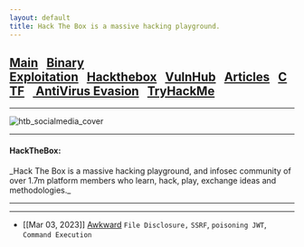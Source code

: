 ```yaml
---
layout: default
title: Hack The Box is a massive hacking playground.
---
```

<h2 class="mume-header" id="mainindexhtml-nbspnbsp-contactcontacthtml"><a href="./index.html">Main</a>&#xA0;&#xA0;&#xA0;<a href="/posts/binaryexploitation/index.html">Binary Exploitation</a>&#xA0;&#xA0;&#xA0;<a href="/posts/hackthebox/index.html">Hackthebox</a>&#xA0;&#xA0;&#xA0;<a href="/posts/vulnhub/index.html">VulnHub</a>&#xA0;&#xA0;&#xA0;<a href="/posts/articles/index.html">Articles</a>&#xA0;&#xA0;&#xA0;<a href="/posts/CTF/index.html">CTF</a>&#xA0;&#xA0;&#xA0;<a href="/posts/avevasion/index.html">    AntiVirus Evasion</a>&#xA0;&#xA0;&#xA0;<a href="/posts/tryhackme/index.html">TryHackMe</a></h2>
<hr>

![htb_socialmedia_cover](https://user-images.githubusercontent.com/97733918/223122765-38840784-09bc-4e9d-829b-9ece6fd11972.png)


* * *
<h4 class="mume-header" id="hackthebox">HackTheBox:</h4>
_Hack The Box is a massive hacking playground, and infosec community of over 1.7m platform members who learn, hack, play, exchange ideas and methodologies._
<hr>
<hr>



- [[Mar 03, 2023]] [Awkward](https://ismail-arame.github.io/posts/hackthebox/awkward.html) `File Disclosure,` `SSRF`, `poisoning JWT`, `Command Execution`


